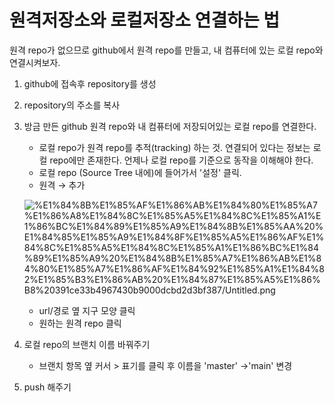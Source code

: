 # 원격저장소와 로컬저장소 연결하는 법

원격 repo가 없으므로 github에서 원격 repo를 만들고, 내 컴퓨터에 있는 로컬 repo와 연결시켜보자.

1. github에 접속후 repository를 생성

1. repository의 주소를 복사

1. 방금 만든 github 원격 repo와 내 컴퓨터에 저장되어있는 로컬 repo를 연결한다.
    - 로컬 repo가 원격 repo를 추적(tracking) 하는 것. 연결되어 있다는 정보는 로컬 repo에만 존재한다. 언제나 로컬 repo를 기준으로 동작을 이해해야 한다.
    - 로컬 repo (Source Tree 내에)에 들어가서 '설정' 클릭.
    - 원격 → 추가

    ![%E1%84%8B%E1%85%AF%E1%86%AB%E1%84%80%E1%85%A7%E1%86%A8%E1%84%8C%E1%85%A5%E1%84%8C%E1%85%A1%E1%86%BC%E1%84%89%E1%85%A9%E1%84%8B%E1%85%AA%20%E1%84%85%E1%85%A9%E1%84%8F%E1%85%A5%E1%86%AF%E1%84%8C%E1%85%A5%E1%84%8C%E1%85%A1%E1%86%BC%E1%84%89%E1%85%A9%20%E1%84%8B%E1%85%A7%E1%86%AB%E1%84%80%E1%85%A7%E1%86%AF%E1%84%92%E1%85%A1%E1%84%82%E1%85%B3%E1%86%AB%20%E1%84%87%E1%85%A5%E1%86%B8%20391ce33b4967430b9000dcbd2d3bf387/Untitled.png](%E1%84%8B%E1%85%AF%E1%86%AB%E1%84%80%E1%85%A7%E1%86%A8%E1%84%8C%E1%85%A5%E1%84%8C%E1%85%A1%E1%86%BC%E1%84%89%E1%85%A9%E1%84%8B%E1%85%AA%20%E1%84%85%E1%85%A9%E1%84%8F%E1%85%A5%E1%86%AF%E1%84%8C%E1%85%A5%E1%84%8C%E1%85%A1%E1%86%BC%E1%84%89%E1%85%A9%20%E1%84%8B%E1%85%A7%E1%86%AB%E1%84%80%E1%85%A7%E1%86%AF%E1%84%92%E1%85%A1%E1%84%82%E1%85%B3%E1%86%AB%20%E1%84%87%E1%85%A5%E1%86%B8%20391ce33b4967430b9000dcbd2d3bf387/Untitled.png)

    - url/경로 옆 지구 모양 클릭
    - 원하는 원격 repo 클릭

2. 로컬 repo의 브랜치 이름 바꿔주기
    - 브랜치 항목 옆 커서 > 표기를 클릭 후 이름을 'master' →'main' 변경

3. push 해주기